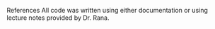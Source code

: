 References
All code was written using either documentation or using lecture notes provided by Dr. Rana.